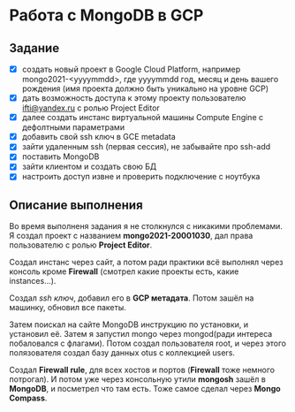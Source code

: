 # Работа с MongoDB в GCP

## Задание

- [x] создать новый проект в Google Cloud Platform, например mongo2021-\<yyyymmdd>, где yyyymmdd год, месяц и день вашего рождения (имя проекта должно быть уникально на уровне GCP)
- [x] дать возможность доступа к этому проекту пользователю ifti@yandex.ru с ролью Project Editor
- [x] далее создать инстанс виртуальной машины Compute Engine с дефолтными параметрами
- [x] добавить свой ssh ключ в GCE metadata
- [x] зайти удаленным ssh (первая сессия), не забывайте про ssh-add
- [x] поставить MongoDB
- [x] зайти клиентом и создать свою БД
- [x] настроить доступ извне и проверить подключение с ноутбука

## Описание выполнения

Во время выполненя задания я не столкнулся с никакими проблемами. Я создал проект c названием **mongo2021-20001030**, дал права пользователю с ролью **Project Editor**.

Создал инстанс через сайт, а потом ради практики всё выполнял через консоль кроме **Firewall** (смотрел какие проекты есть, какие instances...).

Создал *ssh ключ*, добавил его в **GCP метадата**. Потом зашёл на машинку, обновил все пакеты.

Затем поискал на сайте MongoDB инструкцию по установки, и установил её. Затем я запустил mongo через mongod(ради интереса побаловался с флагами). Потом создал пользователя root, и через этого полязователя создал базу данных otus с коллекцией users.

Создал **Firewall rule**, для всех хостов и портов (**Firewall** тоже немного потрогал). И потом уже через консольную утили **mongosh** зашёл в **MongoDB**, и посметрел что там есть. Тоже самое сделал через **Mongo Compass**.
